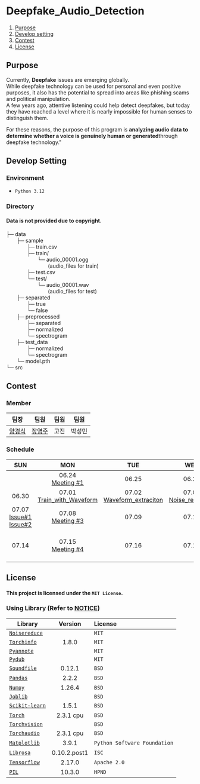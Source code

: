 # Deepfake_Audio_Detection
1. [Purpose](#purpose)
2. [Develop setting](#develop-environment)
3. [Contest](#contest)
4. [License](#license)

## Purpose
Currently, **Deepfake** issues are emerging globally.  
While deepfake technology can be used for personal and even positive purposes, it also has the potential to spread into areas like phishing scams and political manipulation.   
A few years ago, attentive listening could help detect deepfakes, but today they have reached a level where it is nearly impossible for human senses to distinguish them.  

For these reasons, the purpose of this program is **analyzing audio data to determine whether a voice is genuinely human or generated**through deepfake technology."


## Develop Setting

### Environment
- `Python 3.12`


### Directory
#### Data is not provided due to copyright.  
├─ data   
&emsp;&emsp;├─ sample   
&emsp;&emsp;&emsp;&emsp;├─ train.csv   
&emsp;&emsp;&emsp;&emsp;├─ train/   
&emsp;&emsp;&emsp;&emsp;&emsp;&emsp;└─ audio_00001.ogg   
&emsp;&emsp;&emsp;&emsp;&emsp;&emsp;&emsp;&emsp;(audio_files for train)   
&emsp;&emsp;&emsp;&emsp;├─ test.csv    
&emsp;&emsp;&emsp;&emsp;└─ test/   
&emsp;&emsp;&emsp;&emsp;&emsp;&emsp;└─ audio_00001.wav   
&emsp;&emsp;&emsp;&emsp;&emsp;&emsp;&emsp;&emsp;(audio_files for test)   
&emsp;&emsp;├─ separated  
&emsp;&emsp;&emsp;&emsp;├─ true  
&emsp;&emsp;&emsp;&emsp;└─ false  
&emsp;&emsp;├─ preprocessed  
&emsp;&emsp;&emsp;&emsp;├─ separated    
&emsp;&emsp;&emsp;&emsp;├─ normalized  
&emsp;&emsp;&emsp;&emsp;└─ spectrogram  
&emsp;&emsp;├─ test_data  
&emsp;&emsp;&emsp;&emsp;├─ normalized  
&emsp;&emsp;&emsp;&emsp;└─ spectrogram  
&emsp;&emsp;└─ model.pth   
└─ src    


## Contest 

### Member
| 팀장 | 팀원 | 팀원 | 팀원 |
| :---: | :---: | :---: | :---: |
| [양경식](https://github.com/gaeng02)| [장영주](https://github.com/youngju6143) | 고진 | 박성민 |

### Schedule
|   SUN   |   MON   |   TUE   |   WED   |   THU   |   FRI   |   SAT   |
|:-------:|:-------:|:-------:|:-------:|:-------:|:-------:|:-------:|
|  | 06.24 <br> [Meeting #1](./docs/posts/0624_Meeting.md)| 06.25 <br> | 06.26 | 06.27 | 06.28 <br> [Meeting #2](./docs/posts/0628_Meeting.md) | 06.29 |
| 06.30 | 07.01 <br> [Train_with_Waveform](./docs/posts/0701_Train_with_waveform.md) | 07.02 <br> [Waveform_extraciton](./docs/posts/0702_Waveform_extraction.md) | 07.03 <br> [Noise_reduction](./docs/posts/0703_Noise_reduction.md) | 07.04 <br> [Separation_directory](./docs/posts/0704_Separation_directory.md) | 07.05 | 07.06 |
| 07.07 <br> [Issue#1](./docs/posts/0707_Issue_1.md) <br> [Issue#2](./docs/posts/0707_Issue_2.md)| 07.08 <br> [Meeting #3](./docs/posts/0708_Meeting.md) | 07.09 | 07.10 | 07.11 | 07.12 | 07.13 |
| 07.14 | 07.15 <br> [Meeting #4](./docs/posts/0715_Meeting.md) | 07.16 | 07.17 | 07.18 <br> [Noise_reduction](./docs/posts/0718_Noise_reduction.md) <br> [Segmentation](./docs/posts/0718_Segmentation.md) <br> [Model_build](./docs/posts/0718_Model_build.md) | 07.19 (Deadline) <br> [No_voice_reduction](./docs/posts/0719_No_voice_reduction.md) | |


## License
#### This project is licensed under the `MIT License`. 

### Using Library (Refer to [NOTICE](./NOTICE))

| Library | Version | License | 
|---|:---:|:---|
| [`Noisereduce`](https://github.com/timsainb/noisereduce?tab=MIT-1-ov-file#readme) |  | `MIT` |
| [`Torchinfo`](https://github.com/tyleryep/torchinfo) | 1.8.0 | `MIT` |
| [`Pyannote`](https://github.com/pyannote) |  | `MIT` |
| [`Pydub`](https://pydub.com/) |  | `MIT` |
| [`Soundfile`](https://github.com/bastibe/python-soundfile) | 0.12.1 | `BSD` |
| [`Pandas`](https://github.com/pandas-dev/pandas) | 2.2.2 | `BSD` |
| [`Numpy`](https://github.com/numpy/numpy) | 1.26.4 | `BSD` |
| [`Joblib`](https://joblib.readthedocs.io/en/stable/) |  | `BSD` |
| [`Scikit-learn`](https://scikit-learn.org/stable/) | 1.5.1 | `BSD` |
| [`Torch`](https://pytorch.org/) | 2.3.1 cpu | `BSD` |
| [`Torchvision`](https://github.com/pytorch/vision) |  | `BSD` |
| [`Torchaudio`](https://github.com/pytorch/audio) | 2.3.1 cpu | `BSD` |
| [`Matplotlib`](https://github.com/matplotlib/matplotlib) | 3.9.1 | `Python Software Foundation` |
| [`Librosa`](https://github.com/librosa/librosa) | 0.10.2.post1 | `ISC` |
| [`Tensorflow`](https://github.com/tensorflow) | 2.17.0 | `Apache 2.0` |
| [`PIL`](https://python-pillow.org) | 10.3.0 | `HPND` |
